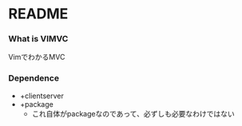 # README

### What is VIMVC

VimでわかるMVC

### Dependence

* +clientserver
* +package
  * これ自体がpackageなのであって、必ずしも必要なわけではない
